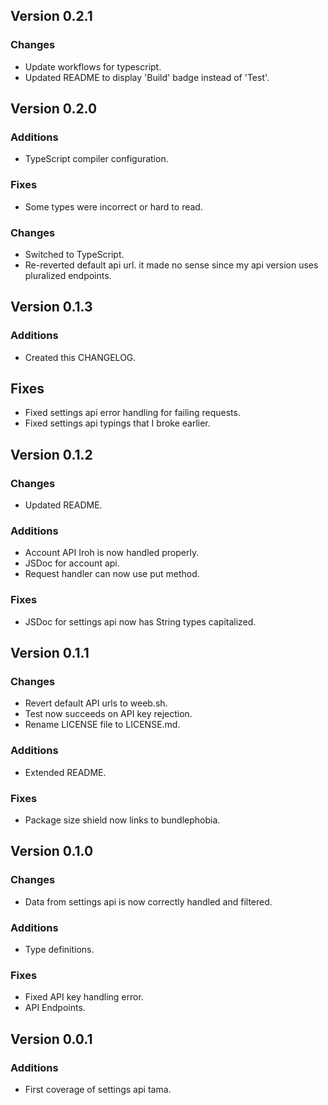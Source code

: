 ## Version 0.2.1
### Changes 
- Update workflows for typescript.
- Updated README to display 'Build' badge instead of 'Test'.

## Version 0.2.0
### Additions
- TypeScript compiler configuration.
  
### Fixes
- Some types were incorrect or hard to read.

### Changes
- Switched to TypeScript.
- Re-reverted default api url. it made no sense since my api version uses pluralized endpoints.

## Version 0.1.3
### Additions
- Created this CHANGELOG.
## Fixes
- Fixed settings api error handling for failing requests.
- Fixed settings api typings that I broke earlier.

## Version 0.1.2
### Changes
- Updated README.
### Additions
- Account API Iroh is now handled properly.
- JSDoc for account api.
- Request handler can now use put method.
### Fixes
- JSDoc for settings api now has String types capitalized.

## Version 0.1.1
### Changes
- Revert default API urls to weeb.sh.
- Test now succeeds on API key rejection.
- Rename LICENSE file to LICENSE.md.

### Additions
- Extended README.

### Fixes
- Package size shield now links to bundlephobia.

## Version 0.1.0
### Changes
- Data from settings api is now correctly handled and filtered.

### Additions
- Type definitions.

### Fixes
- Fixed API key handling error.
- API Endpoints.

## Version 0.0.1
### Additions
- First coverage of settings api tama.